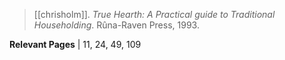 > [[chrisholm]]. *True Hearth: A Practical guide to Traditional Householding*. 
> Rûna-Raven Press, 1993.

**Relevant Pages** | 11, 24, 49, 109